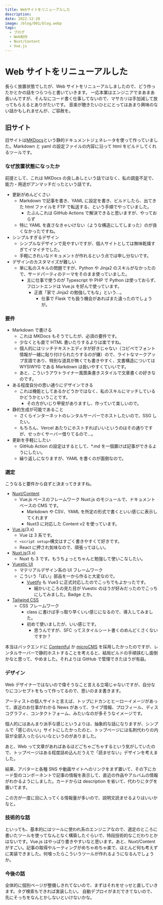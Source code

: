 ```yaml
---
title: Webサイトをリニューアルした
description:
date: 2022-12-28
image: /blog/001/blog.webp
tags:
  - ブログ
  - Web制作
  - Nuxt/Content
  - Vue.js
---
```


# Web サイトをリニューアルした

長らく放置状態でしたが、Web サイトをリニューアルしましたので、どう作ったかとかの話をつらつらと書いていきます。
一応本業はエンジニアでまあまあ長いんですが、そんなにコード書く仕事してないので、マサカリは手加減して放ってもらえるとありがたいです。
音楽が聴きたいひとにとってはあまり興味のない話かもしれませんが、ご容赦を。

## 旧サイト

旧サイトは[MKDocs](https://www.mkdocs.org/)という静的ドキュメントジェネレータを使って作っていました。Markdown と yaml の設定ファイルの内容に沿って html をビルドしてくれるツールです。

### なぜ放置状態になったか

前提として、これは MKDocs の良しあしという話ではなく、私の調査不足で、能力・用途がアンマッチだったという話です。

- 更新がめんどくさい
  - Markdown で記事を書き、YAML に設定を書き、ビルドしたら、出てきた html ファイルを FTP で転送する、という手順でやっていました。
    - たぶんこれは GitHub Actions で解決できると思いますが、やっておらず
  - 特に YAML を直さなきゃいけない（ような構造にしてしまった）のが良くなかったですね。
- シンプルすぎるデザイン
  - シンプルなデザインで見やすいですが、個人サイトとしては無味乾燥すぎてイマイチでした。
  - 手軽にきれいなドキュメントが作れるという点では申し分ないです。
- デザインのカスタマイズが難しい
  - 単に私のスキルの問題ですが、Python や Jinja2 のスキルがなかったので、サードパーティのテーマをそのまま使っていました。
    - 主に仕事で使うのが Typescript や PHP で Python は使っておらず、フロントエンドは Vue.js を好んで使っています。
      - 正直「家で Jinja2 の勉強してもな」という…。
        - 仕事で Flask でも扱う機会があればまた違ったのでしょうが。

### 要件

- Markdown で書ける
  - これは MKDocs もそうでしたが、必須の要件です。
  - 少なくとも直で HTML 書いたりするよりは楽ですね。
  - 個人的にはリッチテキストエディタが好きじゃない（コピペでフォント情報が一緒に貼り付けられたりするのが嫌）ので、ライトなマークアップ言語であり、特別な道具が無くても書きやすく、文書構造については WYSIWYG である Markdown は扱いやすくていいです。
  - あと、こういうアウトライナー風箇条書きスタイルで文章書くの好きなのです。
- ある程度自分の思い通りにデザインできる
  - これは機能としてあるかどうかではなく、私のスキルにマッチしているかどうかということです。
    - その方がいじり甲斐がありますし、作っていて楽しいので。
- 静的生成が可能であること
  - さくらインターネットのレンタルサーバーでホストしたいので、SSG したい。
  - もちろん、Vercel あたりにホストすればいいというのはその通りですが、せっかくサーバー借りてるので…。
- 更新を手軽にしたい
  - GitHub Action の設定はするとして、\*.md を一個置けば記事ができるようにしたい。
  - 繰り返しになりますが、YAML を書くのが面倒なので。

### 選定

こうなると要件から自ずと決まってきますね。

- [Nuxt/Content](https://content.nuxtjs.org/)
  - Vue.js ベースのフレームワーク Nuxt.js のモジュールで、ドキュメントベースの CMS です。
    - Markdown や CSV、YAML を所定の形式で書くといい感じに表示してくれます
    - Nuxt3 に対応した Content v2 を使っています。
- [Vue.js](https://ja.vuejs.org/)(3.x)
  - Vue は 3 系です。
  - `<script setup>`構文はすごく書きやすくて好きです。
  - React に押され気味なので、頑張ってほしい。
- [Nuxt.js](https://nuxt.com/)(3.x)
  - Nuxt も 3 です。もうちょっとちゃんと勉強して使いこなしたい。
- [Vuestic UI](https://vuestic.dev/)
  - マテリアルデザイン系の UI フレームワーク
  - こういう「ぽい」部品を一から作ると大変なので。
    - [Vuetify](https://next.vuetifyjs.com/en/) も Vue3 に正式対応したのでこっちでもよかったです。
      - 細かいところの見た目が Vuestic のほうが好みだったのでこっちにしてみました。Badge とか。
- [Tailwind CSS](https://tailwindcss.com/)
  - CSS フレームワーク
    - class に書けば手っ取り早くいい感じになるので、導入してみました。
    - 初めて使いましたが、いい感じです。
      - 思うんですが、SFC ってスタイルシート書くのめんどくさくないですか？

本当はバックエンドに [Contentful](https://www.contentful.com/) か [microCMS](https://microcms.io/) を採用したかったのですが、レンタルサーバーで静的ホストすることを考えると、結局ビルドの手順挟むし面倒かなと思って、やめました。それよりは GitHub で管理できたほうが有益。

### デザイン

Web デザイナーではないので偉そうなこと言える立場じゃないですが、自分なりにコンセプトをもって作ってるので、思いのまま書きます。

アーティストの個人サイトと言えば、トップにドカンとヒーローイメージがあって、直近のお仕事がわかる News があって、ライブ情報、プロフィール、ディスコグラフィ、コンタクトフォーム、みたいなのが多そうなイメージです。

個人的にはあんまり派手な感じというよりは、抽象的な話になりますが、シンプルで「感じのいい」サイトにしたかったのと、トップページには名刺代わりの内容が全部入ったらいいなというのがありました。

あと、Web って文章があればあるほどごちゃごちゃするという気がしていたので、トップページはある程度詰め込んだうえで「読ませない」デザインを考えました。

結果、アバターと各種 SNS や動画サイトへのリンクをまず置いて、その下にカード型のコンポーネントで記事の情報を表示して、直近の作品やアルバムの情報がわかるようにしました。カードからは description を省いて、代わりにタグを置いてます。

この方が一度に目に入ってくる情報量が多いので、説明文読ませるよりはいいかなと。

### 技術的な話

といっても、基本的にはツールに使われ系のエンジニアなので、選定のところに書いたツールを使ってなんとなく構築したぐらいで、特段技術的なこだわりとかはないです。Vue.js はやっぱり書きやすいなと思います。あと、Nuxt/Content がすごい。記事の取得やルーティングがめちゃめちゃ楽で、ほとんど何も考えずに実装できました。何喰ったらこういうツールが作れるようになるんでしょうか。

### 今後の話

全体的に個別ページが整備しきれてないので、まずはそれをせっせと直していきます。タグ検索もできれば実装したい。
自動デプロイがまだできてないので、先にそっちをなんとかしないといけないかな。
